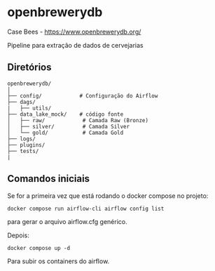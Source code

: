 # openbrewerydb
Case Bees - https://www.openbrewerydb.org/

Pipeline para extração de dados de cervejarias

## Diretórios

```
openbrewerydb/
│
├── config/            # Configuração do Airflow
├── dags/     
|   ├── utils/           
├── data_lake_mock/    # código fonte
│   ├── raw/            # Camada Raw (Bronze) 
│   ├── silver/         # Camada Silver
│   └── gold/           # Camada Gold
├── logs/ 
├── plugins/ 
├── tests/ 
|  

```

## Comandos iniciais
Se for a primeira vez que está rodando o docker compose no projeto:
```
docker compose run airflow-cli airflow config list
```
para gerar o arquivo airflow.cfg genérico.

Depois:
```
docker compose up -d
```
Para subir os containers do airflow.